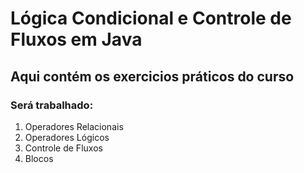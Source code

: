 # Lógica Condicional e Controle de Fluxos em Java 
## Aqui contém os exercicios práticos do curso
### Será trabalhado: 
1. Operadores Relacionais
2. Operadores Lógicos 
3. Controle de Fluxos 
4. Blocos 
 
